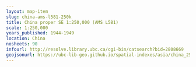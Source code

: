 ```yaml
---
layout: map-item 
slug: china-ams-l581-250k
title: China proper SE 1:250,000 (AMS L581)
scale: 1:250,000
years_published: 1944-1949
location: China
nosheets: 90
infourl: http://resolve.library.ubc.ca/cgi-bin/catsearch?bid=2808669
geojsonurl: https://ubc-lib-geo.github.io/spatial-indexes/asia/china_250k_L581.geojson
---
```

